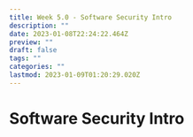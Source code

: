 ```yaml
---
title: Week 5.0 - Software Security Intro
description: ""
date: 2023-01-08T22:24:22.464Z
preview: ""
draft: false
tags: ""
categories: ""
lastmod: 2023-01-09T01:20:29.020Z
---
```

# Software Security Intro